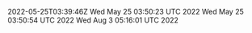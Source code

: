 2022-05-25T03:39:46Z
Wed May 25 03:50:23 UTC 2022
Wed May 25 03:50:54 UTC 2022
Wed Aug  3 05:16:01 UTC 2022
